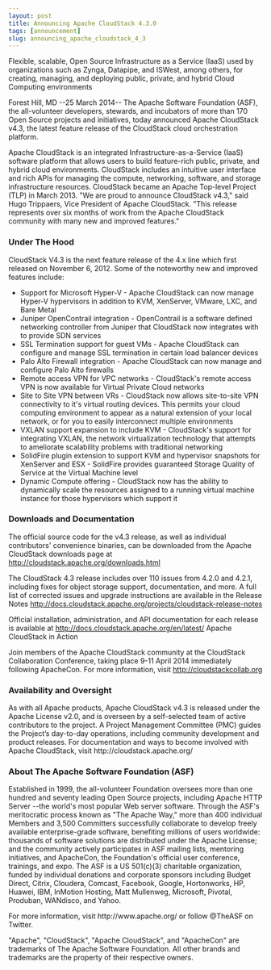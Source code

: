 ```yaml
---
layout: post
title: Announcing Apache CloudStack 4.3.0
tags: [announcement]
slug: announcing_apache_cloudstack_4_3
---
```

<p>Flexible, scalable, Open Source Infrastructure as a Service (IaaS) used by organizations such as Zynga, Datapipe, and ISWest, among others, for creating, managing, and deploying public, private, and hybrid Cloud Computing environments</p>

<p>Forest Hill, MD --25 March 2014-- The Apache Software Foundation (ASF), the all-volunteer developers, stewards, and incubators of more than 170 Open Source projects and initiatives, today announced Apache CloudStack v4.3, the latest feature release of the CloudStack cloud orchestration platform.</p>

<p>Apache CloudStack is an integrated Infrastructure-as-a-Service (IaaS) software platform that allows users to build feature-rich public, private, and hybrid cloud environments. CloudStack includes an intuitive user interface and rich APIs for managing the compute, networking, software, and storage infrastructure resources. CloudStack became an Apache Top-level Project (TLP) in March 2013.
"We are proud to announce CloudStack v4.3," said Hugo Trippaers, Vice President of Apache CloudStack. "This release represents over six months of work from the Apache CloudStack community with many new and improved features."</p>

<h3>Under The Hood</h3>
<p>CloudStack V4.3 is the next feature release of the 4.x line which first released on November 6, 2012. Some of the noteworthy new and improved features include:</p>
<ul>
<li>Support for Microsoft Hyper-V - Apache CloudStack can now manage Hyper-V hypervisors in addition to KVM, XenServer, VMware, LXC, and Bare Metal</li>
<li>Juniper OpenContrail integration - OpenContrail is a software defined networking controller from Juniper that CloudStack now integrates with to provide SDN services</li>
<li>SSL Termination support for guest VMs - Apache CloudStack can configure and manage SSL termination in certain load balancer devices</li>
<li>Palo Alto Firewall integration - Apache CloudStack can now manage and configure Palo Alto firewalls</li>
<li>Remote access VPN for VPC networks - CloudStack's remote access VPN is now available for Virtual Private Cloud networks</li>
<li>Site to Site VPN between VRs - CloudStack now allows site-to-site VPN connectivity to it's virtual routing devices. This permits your cloud computing environment to appear as a natural extension of your local network, or for you to easily interconnect multiple environments</li>
<li>VXLAN support expansion to include KVM - CloudStack's support for integrating VXLAN, the network virtualization technology that attempts to ameliorate scalability problems with traditional networking</li>
<li>SolidFire plugin extension to support KVM and hypervisor snapshots for XenServer and ESX - SolidFire provides guaranteed Storage Quality of Service at the Virtual Machine level</li>
<li>Dynamic Compute offering - CloudStack now has the ability to dynamically scale the resources assigned to a running virtual machine instance for those hypervisors which support it</li>
</ul>

<h3>Downloads and Documentation</h3>
<p>The official source code for the v4.3 release, as well as individual contributors' convenience binaries, can be downloaded from the Apache CloudStack downloads page at <a href="http://cloudstack.apache.org/downloads.html">http://cloudstack.apache.org/downloads.html</a></p>

<p>The CloudStack 4.3 release includes over 110 issues from 4.2.0 and 4.2.1, including fixes for object storage support, documentation, and more. A full list of corrected issues and upgrade instructions are available in the Release Notes <a href="http://docs.cloudstack.apache.org/projects/cloudstack-release-notes">http://docs.cloudstack.apache.org/projects/cloudstack-release-notes</a></p>

<p>Official installation, administration, and API documentation for each release is available at <a href="http://docs.cloudstack.apache.org/en/latest/">http://docs.cloudstack.apache.org/en/latest/</a>
Apache CloudStack in Action</p>

<p>Join members of the Apache CloudStack community at the CloudStack Collaboration Conference, taking place 9-11 April 2014 immediately following ApacheCon. For more information, visit <a href="http://cloudstackcollab.org">http://cloudstackcollab.org</a></p>

<h3>Availability and Oversight</h3>
<p>As with all Apache products, Apache CloudStack v4.3 is released under the Apache License v2.0, and is overseen by a self-selected team of active contributors to the project. A Project Management Committee (PMC) guides the Project’s day-to-day operations, including community development and product releases. For documentation and ways to become involved with Apache CloudStack, visit http://cloudstack.apache.org/</p>

<h3>About The Apache Software Foundation (ASF)</h3>
<p>Established in 1999, the all-volunteer Foundation oversees more than one hundred and seventy leading Open Source projects, including Apache HTTP Server --the world's most popular Web server software. Through the ASF's meritocratic process known as "The Apache Way," more than 400 individual Members and 3,500 Committers successfully collaborate to develop freely available enterprise-grade software, benefiting millions of users worldwide: thousands of software solutions are distributed under the Apache License; and the community actively participates in ASF mailing lists, mentoring initiatives, and ApacheCon, the Foundation's official user conference, trainings, and expo. The ASF is a US 501(c)(3) charitable organization, funded by individual donations and corporate sponsors including Budget Direct, Citrix, Cloudera, Comcast, Facebook, Google, Hortonworks, HP, Huawei, IBM, InMotion Hosting, Matt Mullenweg, Microsoft, Pivotal, Produban, WANdisco, and Yahoo.</p>

<p>For more information, visit http://www.apache.org/ or follow @TheASF on Twitter.</p>

<p>"Apache", "CloudStack", "Apache CloudStack", and "ApacheCon" are trademarks of The Apache Software Foundation. All other brands and trademarks are the property of their respective owners.</p>
